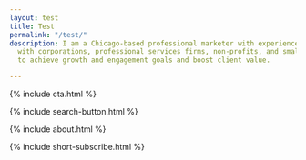 ```yaml
---
layout: test
title: Test
permalink: "/test/"
description: I am a Chicago-based professional marketer with experience partnering
  with corporations, professional services firms, non-profits, and small business
  to achieve growth and engagement goals and boost client value.

---
```

{% include cta.html %}

{% include search-button.html %}

{% include about.html %}

{% include short-subscribe.html %}